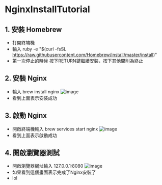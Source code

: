 # NginxInstallTutorial


## 1. 安裝 Homebrew 
* 打開終端機
* 輸入 ruby -e "$(curl -fsSL https://raw.githubusercontent.com/Homebrew/install/master/install)"
* 第一次停止的時候 按下RETURN鍵繼續安裝，按下其他間則為終止


## 2. 安裝 Nginx
* 輸入 brew install nginx
![image](https://github.com/sheng0208/NginxInstallTutorial/blob/master/img/NginxInstall.png)
* 看到上面表示安裝成功


## 3. 啟動 Nginx
* 開啟終端機輸入 brew services start nginx
![image](https://github.com/sheng0208/NginxInstallTutorial/blob/master/img/StartNginx.png)
* 看到上面表示啟動成功

## 4. 開啟瀏覽器測試
* 開啟瀏覽器網址輸入 127.0.0.1:8080
![image](https://github.com/sheng0208/NginxInstallTutorial/blob/master/img/WelcomeToNginx.png)
* 如果看到這個畫面表示完成了Nginx安裝了
* lol
